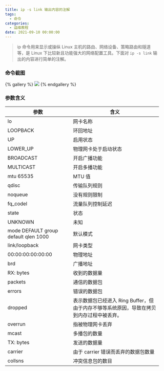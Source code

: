 ```yaml
---
title: ip -s link 输出内容的注解
tags:
  - 命令
categories:
  - 运维教程
date: 2021-09-10 00:00:00
---
```


> ip 命令用来显示或操纵 Linux 主机的路由、网络设备、策略路由和隧道等，是 Linux 下比较新且功能强大的网络配置工具。下面对 `ip -s link` 输出的内容进行简单的注解。

<!-- more -->

### 命令截图

{% gallery %}
![](https://cdn.dusays.com/2021/09/381-1.jpg/1)
{% endgallery %}

### 参数含义

| 参数 | 含义 |
| - | - |
| lo | 网卡名称 |
| LOOPBACK | 环回地址 |
| UP | 启用状态 |
| LOWER_UP | 物理网卡处于启动状态 |
| BROADCAST | 开启广播功能 |
| MULTICAST | 开启多播功能 |
| mtu 65535 | MTU 值 |
| qdisc | 传输队列规则 |
| noqueue | 没有规则限制 |
| fq_codel | 流量队列控制延迟 |
| state | 状态 |
| UNKNOWN | 未知 |
| mode DEFAULT group default qlen 1000 | 默认模式 |
| link/loopback | 网卡类型 |
| 00:00:00:00:00:00 | 物理地址 |
| brd | 广播地址 |
| RX: bytes | 收到的数据量 |
| packets | 通信的数据包 |
| errors | 错误的数据包 |
| dropped | 表示数据包已经进入 Ring Buffer，但由于内存不够等系统原因，导致在拷贝到内存过程中被丢弃。 |
| overrun | 指被物理网卡丢弃 |
| mcast | 多播包的数量 |
| TX: bytes | 发送的数据量 |
| carrier | 由于 carrier 错误而丢弃的数据包数量 |
| collsns | 冲突信息包的数目 |
